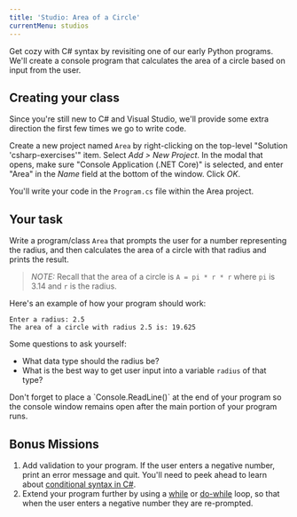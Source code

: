 ```yaml
---
title: 'Studio: Area of a Circle'
currentMenu: studios
---
```


Get cozy with C# syntax by revisiting one of our early Python programs. We'll create a console program that calculates the area of a circle based on input from the user.

## Creating your class

Since you're still new to C# and Visual Studio, we'll provide some extra direction the first few times we go to write code.

Create a new project named `Area` by right-clicking on the top-level "Solution 'csharp-exercises'" item. Select *Add > New Project*. In the modal that opens, make sure "Console Application (.NET Core)" is selected, and enter "Area" in the *Name* field at the bottom of the window. Click *OK*.

You'll write your code in the `Program.cs` file within the Area project.

## Your task

Write a program/class `Area` that prompts the user for a number representing the radius, and then calculates the area of a circle with that radius and prints the result.

> *NOTE:* Recall that the area of a circle is `A = pi * r * r` where `pi` is 3.14 and `r` is the radius.

Here's an example of how your program should work:

```nohighlight
Enter a radius: 2.5
The area of a circle with radius 2.5 is: 19.625
```

Some questions to ask yourself:
- What data type should the radius be?
- What is the best way to get user input into a variable `radius` of that type?

<aside class="aside-warning" markdown="1">
Don't forget to place a `Console.ReadLine()` at the end of your program so the console window remains open after the main portion of your program runs.
</aside>

## Bonus Missions

1. Add validation to your program. If the user enters a negative number, print an error message and quit. You'll need to peek ahead to learn about [conditional syntax in C#](../../csharp4python/control-flow/#conditionals).
2. Extend your program further by using a [while](https://msdn.microsoft.com/en-us/library/2aeyhxcd.aspx) or [do-while](https://msdn.microsoft.com/en-us/library/370s1zax.aspx) loop, so that when the user enters a negative number they are re-prompted.
